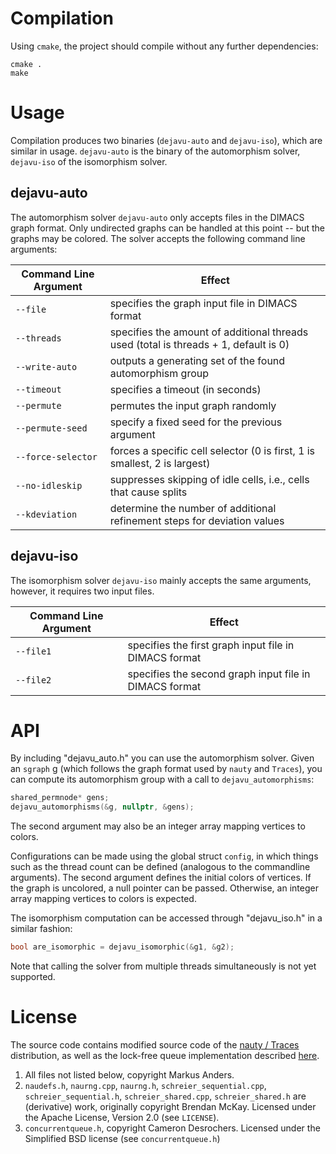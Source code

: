 # Compilation
Using `cmake`, the project should compile without any further dependencies:
```
cmake .
make 
```

# Usage
Compilation produces two binaries (`dejavu-auto` and `dejavu-iso`), which are similar in usage. `dejavu-auto` is the binary of the automorphism solver, `dejavu-iso` of the isomorphism solver.

## dejavu-auto
The automorphism solver `dejavu-auto` only accepts files in the DIMACS graph format. Only undirected graphs can be handled at this point -- but the graphs may be colored. The solver accepts the following command line arguments:

Command Line Argument | Effect
--- | ---
`--file` | specifies the graph input file in DIMACS format
`--threads` | specifies the amount of additional threads used (total is threads + 1, default is 0)
`--write-auto` | outputs a generating set of the found automorphism group
`--timeout` | specifies a timeout (in seconds)
`--permute` | permutes the input graph randomly
`--permute-seed` | specify a fixed seed for the previous argument
`--force-selector` | forces a specific cell selector (0 is first, 1 is smallest, 2 is largest)
`--no-idleskip` | suppresses skipping of idle cells, i.e., cells that cause splits
`--kdeviation` | determine the number of additional refinement steps for deviation values

## dejavu-iso
The isomorphism solver `dejavu-iso` mainly accepts the same arguments, however, it requires two input files.

Command Line Argument | Effect
--- | ---
`--file1` | specifies the first graph input file in DIMACS format
`--file2` | specifies the second graph input file in DIMACS format

# API
By including "dejavu_auto.h" you can use the automorphism solver. Given an `sgraph` g (which follows the graph format used by `nauty` and `Traces`), you can compute its automorphism group with a call to `dejavu_automorphisms`:
```cpp
shared_permnode* gens;
dejavu_automorphisms(&g, nullptr, &gens);
```
The second argument may also be an integer array mapping vertices to colors.

Configurations can be made using the global struct `config`, in which things such as the thread count can be defined (analogous to the commandline arguments). The second argument defines the initial colors of vertices. If the graph is uncolored, a null pointer can be passed. Otherwise, an integer array mapping vertices to colors is expected. 

The isomorphism computation can be accessed through "dejavu_iso.h" in a similar fashion: 
```cpp
bool are_isomorphic = dejavu_isomorphic(&g1, &g2);
```

Note that calling the solver from multiple threads simultaneously is not yet supported.

# License
The source code contains modified source code of the [nauty / Traces](http://pallini.di.uniroma1.it) distribution, as well as the lock-free queue implementation described [here](http://moodycamel.com/blog/2014/a-fast-general-purpose-lock-free-queue-for-c++). 

1. All files not listed below, copyright Markus Anders.
2. `naudefs.h`, `naurng.cpp`, `naurng.h`, `schreier_sequential.cpp`, `schreier_sequential.h`, `schreier_shared.cpp`, `schreier_shared.h` are (derivative) work, originally copyright Brendan McKay. Licensed under the Apache License, Version 2.0 (see `LICENSE`).
3. `concurrentqueue.h`, copyright Cameron Desrochers. Licensed under the Simplified BSD license (see `concurrentqueue.h`)
